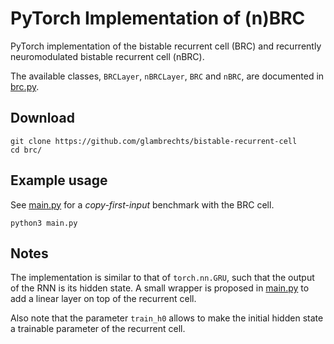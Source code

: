 # PyTorch Implementation of (n)BRC

PyTorch implementation of the bistable recurrent cell (BRC) and recurrently neuromodulated bistable recurrent cell (nBRC).

The available classes, `BRCLayer`, `nBRCLayer`, `BRC` and `nBRC`, are documented in [brc.py](brc.py).

## Download

```
git clone https://github.com/glambrechts/bistable-recurrent-cell
cd brc/
```

## Example usage

See [main.py](main.py) for a *copy-first-input* benchmark with the BRC cell.
```
python3 main.py
```

## Notes

The implementation is similar to that of `torch.nn.GRU`, such that the output of the RNN is its hidden state.  A small wrapper is proposed in [main.py](main.py) to add a linear layer on top of the recurrent cell.

Also note that the parameter `train_h0` allows to make the initial hidden state a trainable parameter of the recurrent cell.
